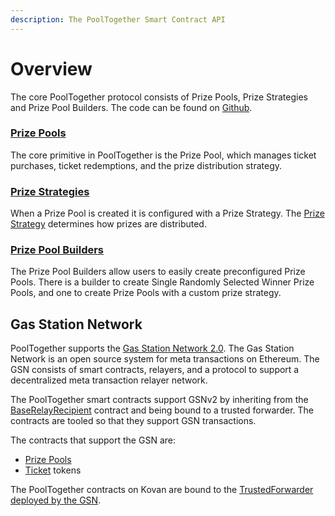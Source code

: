 ```yaml
---
description: The PoolTogether Smart Contract API
---
```


# Overview

The core PoolTogether protocol consists of Prize Pools, Prize Strategies and Prize Pool Builders.  The code can be found on [Github](https://github.com/pooltogether/pooltogether-contracts).

### [Prize Pools](prize-pool/)

The core primitive in PoolTogether is the Prize Pool, which manages ticket purchases, ticket redemptions, and the prize distribution strategy.

### [Prize Strategies](prize-strategy.md)

When a Prize Pool is created it is configured with a Prize Strategy.  The [Prize Strategy](prize-strategy.md) determines how prizes are distributed.

### [Prize Pool Builders](builders.md)

The Prize Pool Builders allow users to easily create preconfigured Prize Pools.  There is a builder to create Single Randomly Selected Winner Prize Pools, and one to create Prize Pools with a custom prize strategy.

## Gas Station Network

PoolTogether supports the [Gas Station Network 2.0](https://github.com/opengsn/gsn).  The Gas Station Network is an open source system for meta transactions on Ethereum.  The GSN consists of smart contracts, relayers, and a protocol to support a decentralized meta transaction relayer network.

The PoolTogether smart contracts support GSNv2 by inheriting from the [BaseRelayRecipient](https://github.com/opengsn/gsn/blob/master/contracts/BaseRelayRecipient.sol) contract and being bound to a trusted forwarder.  The contracts are tooled so that they support GSN transactions.

The contracts that support the GSN are:

* [Prize Pools](prize-pool/)
* [Ticket](prize-pool/ticket.md) tokens

The PoolTogether contracts on Kovan are bound to the [TrustedForwarder deployed by the GSN](https://docs.opengsn.org/gsn-provider/networks.html).

